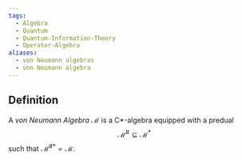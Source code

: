 ```yaml
---
tags:
  - Algebra
  - Quantum
  - Quantum-Information-Theory
  - Operator-Algebra
aliases:
  - von Neumann algebras
  - von Neumann algebra
---
```

## Definition

A *von Neumann Algebra* $\mathcal{M}$ is a C\*-algebra equipped with a predual
$$
\mathcal{M}^{\#} \subseteq \mathcal{M}^{*}
$$ 
such that $\mathcal{M}^{\#*} = \mathcal{M}$.